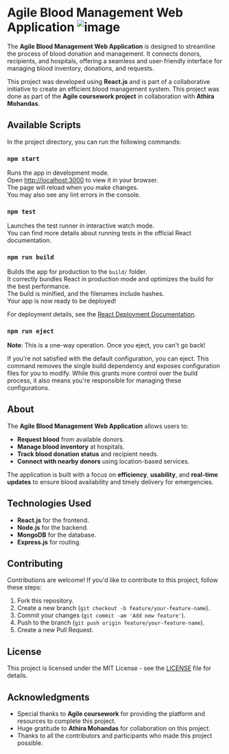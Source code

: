 

# Agile Blood Management Web Application ![image](https://github.com/user-attachments/assets/f66ce5e2-a783-43c5-9b53-a0115be71939)


The **Agile Blood Management Web Application** is designed to streamline the process of blood donation and management. It connects donors, recipients, and hospitals, offering a seamless and user-friendly interface for managing blood inventory, donations, and requests.

This project was developed using **React.js** and is part of a collaborative initiative to create an efficient blood management system. This project was done as part of the **Agile coursework project** in collaboration with **Athira Mohandas**.



## Available Scripts

In the project directory, you can run the following commands:

### `npm start`
Runs the app in development mode.  
Open [http://localhost:3000](http://localhost:3000) to view it in your browser.  
The page will reload when you make changes.  
You may also see any lint errors in the console.

### `npm test`
Launches the test runner in interactive watch mode.  
You can find more details about running tests in the official React documentation.

### `npm run build`
Builds the app for production to the `build/` folder.  
It correctly bundles React in production mode and optimizes the build for the best performance.  
The build is minified, and the filenames include hashes.  
Your app is now ready to be deployed!

For deployment details, see the [React Deployment Documentation](https://facebook.github.io/create-react-app/docs/deployment).

### `npm run eject`
**Note**: This is a one-way operation. Once you eject, you can't go back!

If you're not satisfied with the default configuration, you can eject. This command removes the single build dependency and exposes configuration files for you to modify. While this grants more control over the build process, it also means you're responsible for managing these configurations.


## About

The **Agile Blood Management Web Application** allows users to:
- **Request blood** from available donors.
- **Manage blood inventory** at hospitals.
- **Track blood donation status** and recipient needs.
- **Connect with nearby donors** using location-based services.

The application is built with a focus on **efficiency**, **usability**, and **real-time updates** to ensure blood availability and timely delivery for emergencies.



## Technologies Used
- **React.js** for the frontend.
- **Node.js** for the backend.
- **MongoDB** for the database.
- **Express.js** for routing.


## Contributing

Contributions are welcome! If you'd like to contribute to this project, follow these steps:

1. Fork this repository.
2. Create a new branch (`git checkout -b feature/your-feature-name`).
3. Commit your changes (`git commit -am 'Add new feature'`).
4. Push to the branch (`git push origin feature/your-feature-name`).
5. Create a new Pull Request.



## License

This project is licensed under the MIT License - see the [LICENSE](LICENSE) file for details.



## Acknowledgments

- Special thanks to **Agile coursework** for providing the platform and resources to complete this project.
- Huge gratitude to **Athira Mohandas** for collaboration on this project.
- Thanks to all the contributors and participants who made this project possible.
